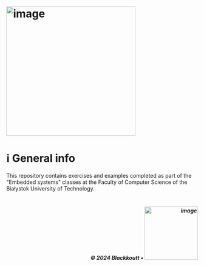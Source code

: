 # <img width="340" alt="image" src="https://github.com/user-attachments/assets/4eae9cee-8ddb-49d8-8f0d-4fe62f48fdec" />

<h1 id="general-info">ℹ️ General info</h1>

This repository contains exercises and examples completed as part of the "Embedded systems" classes at the Faculty of Computer Science of the Białystok University of Technology.

# 
<p align="right">
  <h5 align="right">© 2024 Blackkoutt •</b> <img width="140" alt="image" src="https://github.com/user-attachments/assets/4eae9cee-8ddb-49d8-8f0d-4fe62f48fdec" />
</p>
